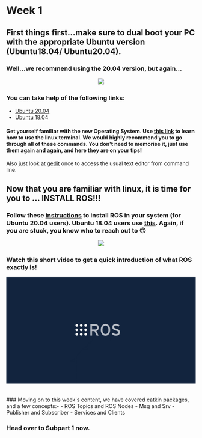 # Week 1
## First things first...make sure to dual boot your PC with the appropriate Ubuntu version (Ubuntu18.04/ Ubuntu20.04).
### Well...we recommend using the 20.04 version, but again...

<p align="center">
  <img width="400" src="https://media0.giphy.com/media/l2JedYZhj261mkNWg/200.webp?cid=ecf05e47nolju62f3asqb9z9r8nx7ct9ez7rqmt4y0emyyn5&rid=200.webp&ct=g">
</p>

### You can take help of the following links:
- [Ubuntu 20.04](https://www.itzgeek.com/post/how-to-install-ubuntu-20-04-alongside-with-windows-10-in-dual-boot/)
- [Ubuntu 18.04](https://www.itzgeek.com/how-tos/linux/ubuntu-how-tos/how-to-install-ubuntu-18-04-alongside-with-windows-10-or-8-in-dual-boot.html)

#### Get yourself familiar with the new Operating System. Use [this link](https://maker.pro/linux/tutorial/basic-linux-commands-for-beginners) to learn how to use the linux terminal. We would highly recommend you to go through all of these commands. You don't need to memorise it, just use them again and again, and here they are on your tips!

Also just look at [gedit](https://www.howtogeek.com/413514/how-to-edit-text-files-graphically-on-linux-with-gedit/#:~:text=To%20start%20gedit%20from%20the,working%20on%20with%20no%20distractions.) once to access the usual text editor from command line.

## Now that you are familiar with linux, it is time for you to ... INSTALL ROS!!!
### Follow these [instructions](http://wiki.ros.org/noetic/Installation/Ubuntu) to install ROS in your system (for Ubuntu 20.04 users). Ubuntu 18.04 users use [this](http://wiki.ros.org/melodic/Installation/Ubuntu). Again, if you are stuck, you know who to reach out to :upside_down_face:

<p align="center">
  <img src="https://media2.giphy.com/media/PlayjhCco9jHBYrd9w/200w.webp?cid=ecf05e47umqpd99b9kcdp476bdfjouok17f57cywavis1ker&rid=200w.webp&ct=g">
  </p>

### Watch this short video to get a quick introduction of what ROS exactly is!
<p align="center">
  <a href="https://vimeo.com/639236696">
    <img src="assets/ROS.png">
  </a>
</p>
<br>
### Moving on to this week's content, we have covered catkin packages, and a few concepts:-
- ROS Topics and ROS Nodes
- Msg and Srv
- Publisher and Subscriber
- Services and Clients

### Head over to Subpart 1 now.
